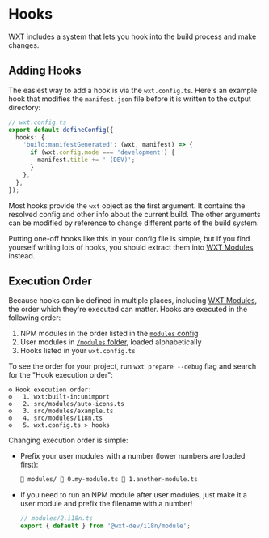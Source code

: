 # Hooks

WXT includes a system that lets you hook into the build process and make changes.

## Adding Hooks

The easiest way to add a hook is via the `wxt.config.ts`. Here's an example hook that modifies the `manifest.json` file before it is written to the output directory:

```ts
// wxt.config.ts
export default defineConfig({
  hooks: {
    'build:manifestGenerated': (wxt, manifest) => {
      if (wxt.config.mode === 'development') {
        manifest.title += ' (DEV)';
      }
    },
  },
});
```

Most hooks provide the `wxt` object as the first argument. It contains the resolved config and other info about the current build. The other arguments can be modified by reference to change different parts of the build system.

Putting one-off hooks like this in your config file is simple, but if you find yourself writing lots of hooks, you should extract them into [WXT Modules](/guide/essentials/wxt-modules) instead.

## Execution Order

Because hooks can be defined in multiple places, including [WXT Modules](/guide/essentials/wxt-modules), the order which they're executed can matter. Hooks are executed in the following order:

1. NPM modules in the order listed in the [`modules` config](/api/reference/wxt/interfaces/InlineConfig#modules)
2. User modules in [`/modules` folder](/guide/essentials/project-structure), loaded alphabetically
3. Hooks listed in your `wxt.config.ts`

To see the order for your project, run `wxt prepare --debug` flag and search for the "Hook execution order":

```
⚙ Hook execution order:
⚙   1. wxt:built-in:unimport
⚙   2. src/modules/auto-icons.ts
⚙   3. src/modules/example.ts
⚙   4. src/modules/i18n.ts
⚙   5. wxt.config.ts > hooks
```

Changing execution order is simple:

- Prefix your user modules with a number (lower numbers are loaded first):
  ```html
  📁 modules/ 📄 0.my-module.ts 📄 1.another-module.ts
  ```
- If you need to run an NPM module after user modules, just make it a user module and prefix the filename with a number!
  ```ts
  // modules/2.i18n.ts
  export { default } from '@wxt-dev/i18n/module';
  ```
